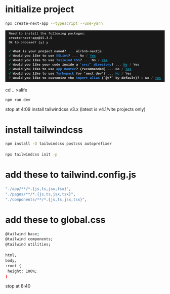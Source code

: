 # initialize project
```bash
npx create-next-app --typescript --use-yarn
```
![nextjs setup](/DOCS/images/nextjs_setup.png)

cd .. >alife
```bash
npm run dev
```
stop at 4:09
install tailwindcss v3.x  (latest is v4.1/vite projects only)

# install tailwindcss
```bash
npm install -D tailwindcss postcss autoprefixer

npx tailwindcss init -p
```

# add these to tailwind.config.js
```bash
"./app/**/*.{js,ts,jsx,tsx}",
"./pages/**/*.{js,ts,jsx,tsx}",
"./components/**/*.{js,ts,jsx,tsx}",
```
# add these to global.css
```bash
@tailwind base;
@tailwind components;
@tailwind utilities;   

html,
body,
:root {
 height: 100%;   
}
```
stop at 8:40